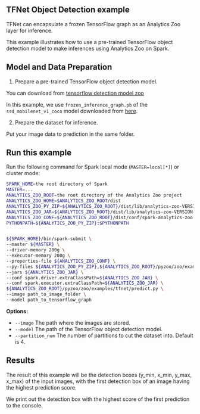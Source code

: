 ## TFNet Object Detection example

TFNet can encapsulate a frozen TensorFlow graph as an Analytics Zoo layer for inference.

This example illustrates how to use a pre-trained TensorFlow object detection model
to make inferences using Analytics Zoo on Spark.

## Model and Data Preparation
1. Prepare a pre-trained TensorFlow object detection model.

You can download from [tensorflow detection model zoo](https://github.com/tensorflow/models/blob/master/research/object_detection/g3doc/detection_model_zoo.md)

In this example, we use `frozen_inference_graph.pb` of the `ssd_mobilenet_v1_coco` model downloaded from [here](http://download.tensorflow.org/models/object_detection/ssd_mobilenet_v1_coco_2017_11_17.tar.gz).

2. Prepare the dataset for inference.

Put your image data to prediction in the same folder.


## Run this example
Run the following command for Spark local mode (`MASTER=local[*]`) or cluster mode:
```bash
SPARK_HOME=the root directory of Spark
MASTER=...
ANALYTICS_ZOO_ROOT=the root directory of the Analytics Zoo project
ANALYTICS_ZOO_HOME=$ANALYTICS_ZOO_ROOT/dist
ANALYTICS_ZOO_PY_ZIP=${ANALYTICS_ZOO_ROOT}/dist/lib/analytics-zoo-VERSION-python-api.zip
ANALYTICS_ZOO_JAR=${ANALYTICS_ZOO_ROOT}/dist/lib/analytics-zoo-VERSION-jar-with-dependencies.jar
ANALYTICS_ZOO_CONF=${ANALYTICS_ZOO_ROOT}/dist/conf/spark-analytics-zoo.conf
PYTHONPATH=${ANALYTICS_ZOO_PY_ZIP}:$PYTHONPATH


${SPARK_HOME}/bin/spark-submit \
--master ${MASTER} \
--driver-memory 200g \
--executor-memory 200g \
--properties-file ${ANALYTICS_ZOO_CONF} \
--py-files ${ANALYTICS_ZOO_PY_ZIP},${ANALYTICS_ZOO_ROOT}/pyzoo/zoo/examples/tfnet/predict.py \
--jars ${ANALYTICS_ZOO_JAR} \
--conf spark.driver.extraClassPath=${ANALYTICS_ZOO_JAR} \
--conf spark.executor.extraClassPath=${ANALYTICS_ZOO_JAR} \
${ANALYTICS_ZOO_ROOT}/pyzoo/zoo/examples/tfnet/predict.py \
--image path_to_image_folder \
--model path_to_tensorflow_graph
```
__Options:__
* `--image` The path where the images are stored.
* `--model` The path of the TensorFlow object detection model.
* `--partition_num` The number of partitions to cut the dataset into. Default is 4.

## Results
The result of this example will be the detection boxes (y_min, x_min, y_max, x_max) of the input images, with the first detection box of an image having the highest prediction score.

We print out the detection box with the highest score of the first prediction to the console.